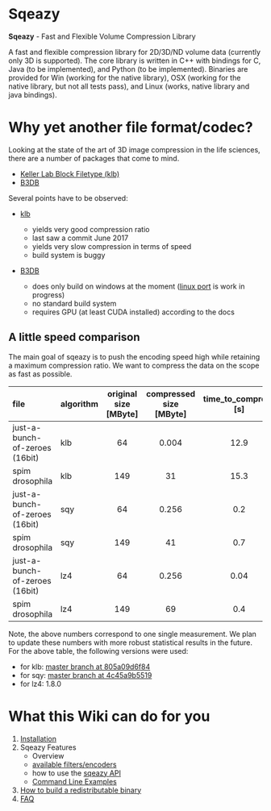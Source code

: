 # Sqeazy #

**Sqeazy** - Fast and Flexible Volume Compression Library

A fast and flexible compression library for 2D/3D/ND volume data (currently only 3D is supported).
The core library is written in C++ with bindings for C, Java (to be implemented), and Python (to be implemented). Binaries are provided for Win (working for the native library), OSX (working for the native library, but not all tests pass), and Linux (works, native library and java bindings).

# Why yet another file format/codec?

Looking at the state of the art of 3D image compression in the life sciences, there are a number of packages that come to mind. 

- [Keller Lab Block Filetype (klb)](https://bitbucket.org/fernandoamat/keller-lab-block-filetype)
- [B3DB](https://git.embl.de/balazs/B3D)

Several points have to be observed:

- [klb](https://bitbucket.org/fernandoamat/keller-lab-block-filetype) 

    + yields very good compression ratio
    + last saw a commit June 2017
    + yields very slow compression in terms of speed
    + build system is buggy
    
- [B3DB](https://git.embl.de/balazs/B3D) 

    + does only build on windows at the moment ([linux port](https://github.com/openmicroscopy/B3D/pull/1) is work in progress)
    + no standard build system 
    + requires GPU (at least CUDA installed) according to the docs

## A little speed comparison

The main goal of sqeazy is to push the encoding speed high while retaining a maximum compression ratio. We want to compress the data on the scope as fast as possible.

| file                           | algorithm | original size [MByte] | compressed size [MByte] | time_to_compress [s] | compression_bandwidth [MB/s] | comment     |
| :---                           | :---      |                 :---: |                   :---: |                :---: |                        :---: | :---:       |
| just-a-bunch-of-zeroes (16bit) | klb       |                    64 |                   0.004 |                 12.9 |                          4.9 | 4 threads   |
| spim drosophila                | klb       |                   149 |                      31 |                 15.3 |                          9.7 | 4 threads   |
| just-a-bunch-of-zeroes (16bit) | sqy       |                    64 |                   0.256 |                  0.2 |                          320 | 4+1 threads |
| spim drosophila                | sqy       |                   149 |                      41 |                  0.7 |                          200 | 4+1 threads |
| just-a-bunch-of-zeroes (16bit) | lz4       |                    64 |                   0.256 |                 0.04 |                         1600 | 1 thread    |
| spim drosophila                | lz4       |                   149 |                      69 |                  0.4 |                          372 | 1 thread    |

Note, the above numbers correspond to one single measurement. We plan to update these numbers with more robust statistical results in the future. For the above table, the following versions were used:

- for klb: [master branch at 805a09d6f84](https://bitbucket.org/fernandoamat/keller-lab-block-filetype/commits/805a09d6f84a8e0c55c3f68dbf8e4aae8522e975)
- for sqy: [master branch at 4c45a9b5519](https://github.com/sqeazy/sqeazy/commit/4c45a9b55192dd34896c76cf75edbe6cc700d776)
- for lz4: 1.8.0

# What this Wiki can do for you

1. [Installation](Installation.md)
2. Sqeazy Features
    - Overview
    - [available filters/encoders](available_steps.md)
    - how to use the [sqeazy API](ForDevelopers.md)
    - [Command Line Examples](CLIExamples.md)
4. [How to build a redistributable binary](distribution.md)
5. [FAQ](FAQ.md)
